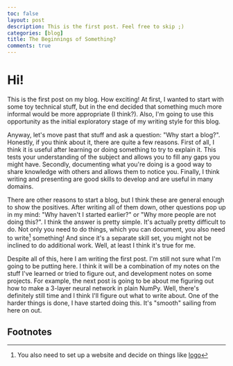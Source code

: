 ```yaml
---
toc: false
layout: post
description: This is the first post. Feel free to skip ;)
categories: [blog]
title: The Beginnings of Something?
comments: true
---
```


# Hi!

This is the first post on my blog. How exciting! At first, I wanted to start with some toy technical stuff, but in the end decided that something much more informal would be more appropriate (I think?). Also, I'm going to use this opportunity as the initial exploratory stage of my writing style for this blog. 

Anyway, let's move past that stuff and ask a question: "Why start a blog?". Honestly, if you think about it, there are quite a few reasons. First of all, I think it is useful after learning or doing something to try to explain it. This tests your understanding of the subject and allows you to fill any gaps you might have. Secondly, documenting what you're doing is a good way to share knowledge with others and allows them to notice you. Finally, I think writing and presenting are good skills to develop and are useful in many domains. 

There are other reasons to start a blog, but I think these are general enough to show the positives. After writing all of them down, other questions pop up in my mind: "Why haven't I started earlier?" or "Why more people are not doing this?". I think the answer is pretty simple. It's actually pretty difficult to do. Not only you need to do things, which you can document, you also need to write[^1] something! And since it's a separate skill set, you might not be inclined to do additional work. Well, at least I think it's true for me.

Despite all of this, here I am writing the first post. I'm still not sure what I'm going to be putting here. I think it will be a combination of my notes on the stuff I've learned or tried to figure out, and development notes on some projects. For example, the next post is going to be about me figuring out how to make a 3-layer neural network in plain NumPy. Well, there's definitely still time and I think I'll figure out what to write about. One of the harder things is done, I have started doing this. It's "smooth" sailing from here on out.


## Footnotes

[^1]: You also need to set up a website and decide on things like [logo](https://slate.com/technology/2020/05/this-slack-smiley-face-yikes.html)

